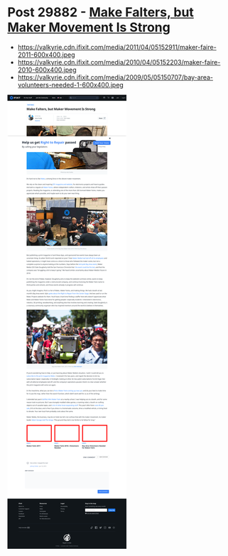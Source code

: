 # Post 29882 - [Make Falters, but Maker Movement Is Strong](https://www.ifixit.com/News/29882/make-falters-but-maker-movement-is-strong)

- https://valkyrie.cdn.ifixit.com/media/2011/04/05152911/maker-faire-2011-600x400.jpeg
- https://valkyrie.cdn.ifixit.com/media/2010/04/05152203/maker-faire-2010-600x400.jpeg
- https://valkyrie.cdn.ifixit.com/media/2009/05/05150707/bay-area-volunteers-needed-1-600x400.jpeg

![screencap](screenshots/d50b32fe-58c5-49c3-8132-1c3a11ee16f0.png)
